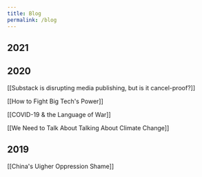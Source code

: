 ```yaml
---
title: Blog
permalink: /blog
---
```

## 2021

## 2020
[[Substack is disrupting media publishing, but is it cancel-proof?]]

[[How to Fight Big Tech's Power]]

[[COVID-19 & the Language of War]]

[[We Need to Talk About Talking About Climate Change]]


## 2019
[[China's Uigher Oppression Shame]]
